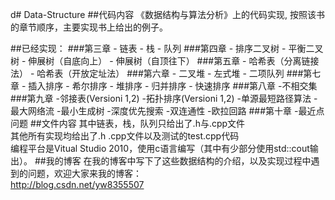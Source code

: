 d# Data-Structure
##代码内容
《数据结构与算法分析》上的代码实现,
按照该书的章节顺序，主要实现书上给出的例子。 

##已经实现：
###第三章
	- 链表
	- 栈
	- 队列
###第四章
	- 排序二叉树
	- 平衡二叉树
	- 伸展树（自底向上）
	- 伸展树（自顶往下）
###第五章
	- 哈希表（分离链接法）
	- 哈希表（开放定址法）
###第六章
	- 二叉堆
	- 左式堆
	- 二项队列
###第七章
	- 插入排序
	- 希尔排序
	- 堆排序
	- 归并排序
	- 快速排序
###第八章
	-不相交集
###第九章
	-邻接表(Versioni 1,2)
	-拓扑排序(Versioni 1,2)
	-单源最短路径算法
	-最大网络流
	-最小生成树
	-深度优先搜索
	-双连通性
	-欧拉回路
###第十章
	-最近点问题
##文件内容
其中链表，栈，队列只给出了.h与.cpp文件  
其他所有实现均给出了.h .cpp文件以及测试的test.cpp代码  
编程平台是Vitual Studio 2010，使用c语言编写（其中有少部分使用std::cout输出）。
##我的博客
在我的博客中写下了这些数据结构的介绍，以及实现过程中遇到的问题，欢迎大家来我的博客：  
http://blog.csdn.net/yw8355507